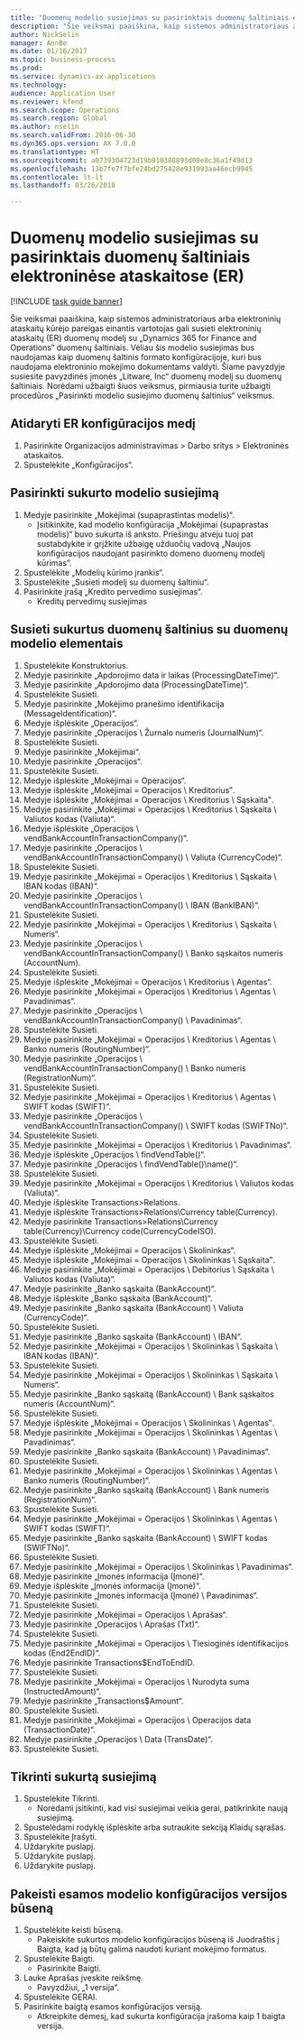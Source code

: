 ```yaml
--- 
title: "Duomenų modelio susiejimas su pasirinktais duomenų šaltiniais elektroninėse ataskaitose (ER)"
description: "Šie veiksmai paaiškina, kaip sistemos administratoriaus arba elektroninių ataskaitų kūrėjo pareigas einantis vartotojas gali susieti elektroninių ataskaitų (ER) duomenų modelį su „Dynamics 365 for Finance and Operations, Enterprise edition“ (2016 m. lapkričio mėn.) duomenų šaltiniais."
author: NickSelin
manager: AnnBe
ms.date: 01/16/2017
ms.topic: business-process
ms.prod: 
ms.service: dynamics-ax-applications
ms.technology: 
audience: Application User
ms.reviewer: kfend
ms.search.scope: Operations
ms.search.region: Global
ms.author: nselin
ms.search.validFrom: 2016-06-30
ms.dyn365.ops.version: AX 7.0.0
ms.translationtype: HT
ms.sourcegitcommit: a0739304723d19b910388893d08e8c36a1f49d13
ms.openlocfilehash: 13b7fe7f7bfe24bd275428e931993aa46ecb9945
ms.contentlocale: lt-lt
ms.lasthandoff: 03/26/2018

---
```

# <a name="map-a-data-model-to-selected-data-sources-for-electronic-reporting-er"></a>Duomenų modelio susiejimas su pasirinktais duomenų šaltiniais elektroninėse ataskaitose (ER)

[!INCLUDE [task guide banner](../../includes/task-guide-banner.md)]

Šie veiksmai paaiškina, kaip sistemos administratoriaus arba elektroninių ataskaitų kūrėjo pareigas einantis vartotojas gali susieti elektroninių ataskaitų (ER) duomenų modelį su „Dynamics 365 for Finance and Operations“ duomenų šaltiniais. Vėliau šis modelio susiejimas bus naudojamas kaip duomenų šaltinis formato konfigūracijoje, kuri bus naudojama elektroninio mokėjimo dokumentams valdyti. Šiame pavyzdyje susiesite pavyzdinės įmonės „Litware, Inc“ duomenų modelį su duomenų šaltiniais. Norėdami užbaigti šiuos veiksmus, pirmiausia turite užbaigti procedūros „Pasirinkti modelio susiejimo duomenų šaltinius“ veiksmus.


## <a name="open-er-configurations-tree"></a>Atidaryti ER konfigūracijos medį
1. Pasirinkite Organizacijos administravimas > Darbo sritys > Elektroninės ataskaitos.
2. Spustelėkite „Konfigūracijos“.

## <a name="select-created-model-mapping"></a>Pasirinkti sukurto modelio susiejimą
1. Medyje pasirinkite „Mokėjimai (supaprastintas modelis)“.
    * Įsitikinkite, kad modelio konfigūracija „Mokėjimai (supaprastas modelis)“ buvo sukurta iš anksto. Priešingu atveju tuoj pat sustabdykite ir grįžkite užbaigę užduočių vadovą „Naujos konfigūracijos naudojant pasirinkto domeno duomenų modelį kūrimas”.  
2. Spustelėkite „Modelių kūrimo įrankis“.
3. Spustelėkite „Susieti modelį su duomenų šaltiniu“.
4. Pasirinkite įrašą „Kredito pervedimo susiejimas“.
    * Kreditų pervedimų susiejimas  

## <a name="bind-created-data-sources-to-data-model-elements"></a>Susieti sukurtus duomenų šaltinius su duomenų modelio elementais
1. Spustelėkite Konstruktorius.
2. Medyje pasirinkite „Apdorojimo data ir laikas (ProcessingDateTime)“.
3. Medyje pasirinkite „Apdorojimo data (ProcessingDateTime)“.
4. Spustelėkite Susieti.
5. Medyje pasirinkite „Mokėjimo pranešimo identifikacija (MessageIdentification)“.
6. Medyje išplėskite „Operacijos“.
7. Medyje pasirinkite „Operacijos \ Žurnalo numeris (JournalNum)“.
8. Spustelėkite Susieti.
9. Medyje pasirinkite „Mokėjimai“.
10. Medyje pasirinkite „Operacijos“.
11. Spustelėkite Susieti.
12. Medyje išplėskite „Mokėjimai = Operacijos“.
13. Medyje išplėskite „Mokėjimai = Operacijos \ Kreditorius‟.
14. Medyje išplėskite „Mokėjimai = Operacijos \ Kreditorius \ Sąskaita‟.
15. Medyje pasirinkite „Mokėjimai = Operacijos \ Kreditorius \ Sąskaita \ Valiutos kodas (Valiuta)“.
16. Medyje išplėskite „Operacijos \ vendBankAccountInTransactionCompany()“.
17. Medyje pasirinkite „Operacijos \ vendBankAccountInTransactionCompany() \ Valiuta (CurrencyCode)“.
18. Spustelėkite Susieti.
19. Medyje pasirinkite „Mokėjimai = Operacijos \ Kreditorius \ Sąskaita \ IBAN kodas (IBAN)“.
20. Medyje pasirinkite „Operacijos \ vendBankAccountInTransactionCompany() \ IBAN (BankIBAN)“.
21. Spustelėkite Susieti.
22. Medyje pasirinkite „Mokėjimai = Operacijos \ Kreditorius \ Sąskaita \ Numeris“.
23. Medyje pasirinkite „Operacijos \ vendBankAccountInTransactionCompany() \ Banko sąskaitos numeris (AccountNum).
24. Spustelėkite Susieti.
25. Medyje išplėskite „Mokėjimai = Operacijos \ Kreditorius \ Agentas“.
26. Medyje pasirinkite „Mokėjimai = Operacijos \ Kreditorius \ Agentas \ Pavadinimas“.
27. Medyje pasirinkite „Operacijos \ vendBankAccountInTransactionCompany() \ Pavadinimas“.
28. Spustelėkite Susieti.
29. Medyje pasirinkite „Mokėjimai = Operacijos \ Kreditorius \ Agentas \ Banko numeris (RoutingNumber)“.
30. Medyje pasirinkite „Operacijos \ vendBankAccountInTransactionCompany() \ Banko numeris (RegistrationNum)“.
31. Spustelėkite Susieti.
32. Medyje pasirinkite „Mokėjimai = Operacijos \ Kreditorius \ Agentas \ SWIFT kodas (SWIFT)“.
33. Medyje pasirinkite „Operacijos \ vendBankAccountInTransactionCompany() \ SWIFT kodas (SWIFTNo)“.
34. Spustelėkite Susieti.
35. Medyje pasirinkite „Mokėjimai = Operacijos \ Kreditorius \ Pavadinimas“.
36. Medyje išplėskite „Operacijos \ findVendTable()“.
37. Medyje pasirinkite „Operacijos \ findVendTable()\name()“.
38. Spustelėkite Susieti.
39. Medyje pasirinkite „Mokėjimai = Operacijos \ Kreditorius \ Valiutos kodas (Valiuta)“.
40. Medyje išplėskite Transactions\>Relations.
41. Medyje išplėskite Transactions\>Relations\Currency table(Currency).
42. Medyje pasirinkite Transactions\>Relations\Currency table(Currency)\Currency code(CurrencyCodeISO).
43. Spustelėkite Susieti.
44. Medyje išplėskite „Mokėjimai = Operacijos \ Skolininkas“.
45. Medyje išplėskite „Mokėjimai = Operacijos \ Skolininkas \ Sąskaita‟.
46. Medyje pasirinkite „Mokėjimai = Operacijos \ Debitorius \ Sąskaita \ Valiutos kodas (Valiuta)“.
47. Medyje pasirinkite „Banko sąskaita (BankAccount)“.
48. Medyje išplėskite „Banko sąskaita (BankAccount)“.
49. Medyje pasirinkite „Banko sąskaita (BankAccount) \ Valiuta (CurrencyCode)“.
50. Spustelėkite Susieti.
51. Medyje pasirinkite „Banko sąskaita (BankAccount) \ IBAN“.
52. Medyje pasirinkite „Mokėjimai = Operacijos \ Skolininkas \ Sąskaita \ IBAN kodas (IBAN)“.
53. Spustelėkite Susieti.
54. Medyje pasirinkite „Mokėjimai = Operacijos \ Skolininkas \ Sąskaita \ Numeris“.
55. Medyje pasirinkite „Banko sąskaitą (BankAccount) \ Bank sąskaitos numeris (AccountNum)“.
56. Spustelėkite Susieti.
57. Medyje išplėskite „Mokėjimai = Operacijos \ Skolininkas \ Agentas‟.
58. Medyje pasirinkite „Mokėjimai = Operacijos \ Skolininkas \ Agentas \ Pavadinimas“.
59. Medyje pasirinkite „Banko sąskaita (BankAccount) \ Pavadinimas“.
60. Spustelėkite Susieti.
61. Medyje pasirinkite „Mokėjimai = Operacijos \ Skolininkas \ Agentas \ Banko numeris (RoutingNumber)“.
62. Medyje pasirinkite „Banko sąskaitą (BankAccount) \ Bank numeris (RegistrationNum)“.
63. Spustelėkite Susieti.
64. Medyje pasirinkite „Mokėjimai = Operacijos \ Skolininkas \ Agentas \ SWIFT kodas (SWIFT)“.
65. Medyje pasirinkite „Banko sąskaita (BankAccount) \ SWIFT kodas (SWIFTNo)“.
66. Spustelėkite Susieti.
67. Medyje pasirinkite „Mokėjimai = Operacijos \ Skolininkas \ Pavadinimas“.
68. Medyje pasirinkite „Įmonės informacija (Įmonė)“.
69. Medyje išplėskite „Įmonės informacija (Įmonė)“.
70. Medyje pasirinkite „Įmonės informacija (Įmonė) \ Pavadinimas“.
71. Spustelėkite Susieti.
72. Medyje pasirinkite „Mokėjimai = Operacijos \ Aprašas“.
73. Medyje pasirinkite „Operacijos \ Aprašas (Txt)“.
74. Spustelėkite Susieti.
75. Medyje pasirinkite „Mokėjimai = Operacijos \ Tiesioginės identifikacijos kodas (End2EndID)“.
76. Medyje pasirinkite Transactions\$EndToEndID.
77. Spustelėkite Susieti.
78. Medyje pasirinkite „Mokėjimai = Operacijos \ Nurodyta suma (InstructedAmount)“.
79. Medyje pasirinkite „Transactions\$Amount“.
80. Spustelėkite Susieti.
81. Medyje pasirinkite „Mokėjimai = Operacijos \ Operacijos data (TransactionDate)“.
82. Medyje pasirinkite „Operacijos \ Data (TransDate)“.
83. Spustelėkite Susieti.

## <a name="validate-created-mapping"></a>Tikrinti sukurtą susiejimą
1. Spustelėkite Tikrinti.
    * Norėdami įsitikinti, kad visi susiejimai veikia gerai, patikrinkite naują susiejimą.  
2. Spustelėdami rodyklę išplėskite arba sutraukite sekciją Klaidų sąrašas.
3. Spustelėkite Įrašyti.
4. Uždarykite puslapį.
5. Uždarykite puslapį.
6. Uždarykite puslapį.

## <a name="change-the-status-of-the-current-version-of-model-configuration"></a>Pakeisti esamos modelio konfigūracijos versijos būseną
1. Spustelėkite keisti būseną.
    * Pakeiskite sukurtos modelio konfigūracijos būseną iš Juodraštis į Baigta, kad ją būtų galima naudoti kuriant mokėjimo formatus.  
2. Spustelėkite Baigti.
    * Pasirinkite Baigti.  
3. Lauke Aprašas įveskite reikšmę.
    * Pavyzdžiui, „1 versija“.  
4. Spustelėkite GERAI.
5. Pasirinkite baigtą esamos konfigūracijos versiją.
    * Atkreipkite dėmesį, kad sukurta konfigūracija įrašoma kaip 1 baigta versija.  



